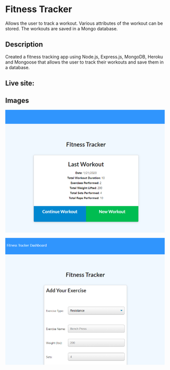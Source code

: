 # Fitness Tracker
Allows the user to track a workout. Various attributes of the workout can be stored. The workouts are saved in a Mongo database.

## Description 
Created a fitness tracking app using Node.js, Express.js, MongoDB, Heroku and Mongoose that allows the user to track their workouts and save them in a database.

## Live site: 


## Images

![Image of user's view when you visit the site](./public/images/main-view.png)

![Image of user's view when adding an exercise](./public/images/exercise-view.png)


